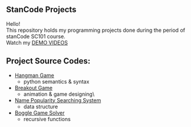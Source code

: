 ## StanCode Projects
Hello!\
This repository holds my programming projects done during the period of stanCode SC101 course.\
Watch my [DEMO VIDEOS](https://www.youtube.com/playlist?app=desktop&list=PL6FWNwNPGCE56gP3lxhYPLoUbqE_unUiP)

## Project Source Codes:
* [Hangman Game](https://github.com/jeff91734/MyStanCodeProjects/blob/main/S101_projects/hangman_game/hangman.py)
  * python semantics & syntax
* [Breakout Game](https://github.com/jeff91734/MyStanCodeProjects/blob/main/S101_projects/break_out_game/breakout.py)
  * animation & game designing\
* [Name Popularity Searching System](https://github.com/jeff91734/MyStanCodeProjects/tree/main/S101_projects/name_searching_system)
  * data structure
* [Boggle Game Solver](https://github.com/jeff91734/MyStanCodeProjects/blob/main/S101_projects/boggle_game/boggle.py)
  * recursive functions

